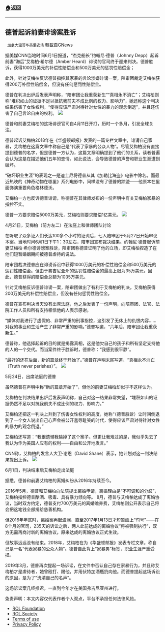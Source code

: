 ###  [:house:返回](README.md)
---


## 德普起诉前妻诽谤案胜诉
` 加拿大温哥华英里农场` [轉載自GNews](https://gnews.org/zh-hans/2652661/)

据美媒CNN当地时间6月1日报道，“杰克船长”约翰尼·德普（Johnny Depp）起诉前妻“海后”艾梅柏·希尔德（Amber Heard）诽谤的官司终于迎来判决。德普胜诉，获得1000万美元的补偿性赔偿金和500万美元的惩罚性赔偿金；
 
此外，针对艾梅柏反诉德普指控其家暴的言论涉嫌诽谤一案，陪审团裁定艾梅柏获得200万补偿性赔偿金，但没有任何惩罚性赔偿金。
 
德普在判决出炉后发表声明称，“陪审团让我重获新生”“真相永不消亡”；艾梅柏则称“堆积如山的证据不足以抵抗我前夫不成比例的权力、影响力”，她还称这个判决结果伤害了女性权利，“使得应该严肃对待针对女性的暴力的观念倒退”，并且还伤害了自己言论自由的权利。
 ![](https://n.sinaimg.cn/sinakd20220602s/200/w640h360/20220602/0558-7e96a0f850076b28909b01e2c8f582b0.jpg) 

德普和前妻艾梅柏的这场诽谤官司自4月11日开打，历时一个多月，引发全球关注。
 
德普起诉艾梅柏2018年在《华盛顿邮报》发表的一篇专栏文章中，诽谤自己家暴，艾梅柏在这篇文章中称自己是“代表了家暴的公众人物”。尽管艾梅柏没有直接提到德普的名字，但是德普一方认为，这篇文章明确提到了他们的关系，读者普遍会认为这是在描述他们五年的恋情。如此说法，会导致德普的声誉和职业生涯遭到破坏。
 
“破坏职业生涯”的表现之一是迪士尼将德普从其《加勒比海盗》电影中除名。而最近热映的《神奇动物在哪里》系列电影中，同样没有了德普的踪迹——他原本在里面饰演重要角色格林德沃。
 
艾梅柏一方也反诉德普诽谤，称德普在其律师发布的一份声明中有关艾梅柏家暴的指控不实。
 
德普一方要求赔偿5000万美元，艾梅柏则要求赔偿1亿美元。
 ![](https://n.sinaimg.cn/sinakd20220602s/204/w640h364/20220602/96d4-c29f34e22da695367eeb2bba9486ee3d.png) 

4月21日，艾梅柏（前方左二）在法庭上和律师团队讨论
 
在听取了众多证人们长达100多个小时的证词后，七人陪审团于5月27日开始审议本案。当地时间6月1日下午1：30左右，陪审团宣布裁决结果。约翰尼·德普起诉前妻艾梅柏·希尔德诽谤案胜诉，陪审团称德普证明了他的立场，即艾梅柏捏造了在他们短暂婚姻期间被德普虐待的说法。
 
陪审团裁决德普应在诽谤诉讼中获得1000万美元的补偿性赔偿金和500万美元的惩罚性赔偿金。但由于弗吉尼亚州的惩罚性赔偿金的最高上限为35万美元，因此，德普获得的赔偿金总额为1035万美元。
 
针对艾梅柏反诉德普诽谤一案，陪审团做出了有利于艾梅柏的判决。艾梅柏获得200万美元的补偿性赔偿金，但没有任何惩罚性赔偿金。
 
德普在宣布判决当天没有出席法庭，他之后发表了一份声明，向陪审团、法官、法院工作人员和所有支持相信他的人表示感谢。
 
“媒体对我进行了虚假的、非常严重的刑事指控，这引发了无休止的仇恨内容……对我的事业和生活产生了非常严重的影响。”德普写道，“六年后，陪审团让我重获新生。”
 
德普称，他选择起诉的目的就是揭露真相，这是他欠自己的孩子和所有坚定支持他的人的一个交代。而当案件终于胜诉时，德普称：“我感到很平静”。
 
“最好的还在后面，新的篇章终于开始了。”德普在声明末尾写道，“真相永不消亡（Truth never perishes）”。
 ![](https://n.sinaimg.cn/sinakd20220602s/251/w640h411/20220602/5d57-7e06c850e69deb5024c71b87348d5261.jpg) 

5月24日，出席法庭的德普
 
虽然德普在声明中称“新的篇章开始了”，但他的前妻艾梅柏却似乎不这样认为。
 
艾梅柏在判决结果出炉后发表声明称，自己对这一结果非常失望，“堆积如山的证据仍然不足以对抗我前夫不成比例的权力、影响力。”
 
艾梅柏还把这一判决上升到了伤害女性权利的高度，她称“（德普胜诉）让时间倒退到了一个女人说出自己心声会被公开羞辱耻笑的时代，使得应该严肃对待针对女性的暴力的观念倒退。”
 
艾梅柏还写道：“我很遗憾我输掉了这个案子。但更让我难过的是，我似乎失去了我认为作为美国人应有的权利——自由和公开地发言。”
 
CNN称，艾梅柏的发言人大卫·谢恩（David Shane）表示，她计划对这一判决结果提出上诉。
 ![](https://n.sinaimg.cn/sinakd20220602s/205/w640h365/20220602/e636-90e6c861300793d6cd0ed34e0b8ce75c.png) 

6月1日，判决结束后艾梅柏走出法庭
 
据悉，德普和前妻艾梅柏的离婚纠纷从2016年持续至今。
 
2016年5月，德普和艾梅柏向法院提出离婚申请，离婚理由是“不可调和的分歧”，艾梅柏指控德普酗酒、吸毒、具有暴力倾向等。 8月，德普与艾梅柏达成了离婚协议，当时双方约定，德普支付700万美元的离婚赡养费，艾梅柏则公开表示自己将会把这笔钱全部捐给慈善机构。
 
但2016年年底时，离婚案再起波澜，直至2017年1月13日才短暂画上“句号”——在8个月的官司，235天的诉讼之后，两人此前达成的离婚协议“将被强制执行”，双方无需再商讨新的离婚协议，原来达成的离婚协议正式生效。
 
但故事远远没有结束。2018年，艾梅柏在为《华盛顿邮报》发表专栏文章，称自己是一名“代表家暴的公众人物”。德普自此背上“家暴男”标签，职业生涯严重受损。
 
2019年3月，德普再次提起一场诉讼，在文件中否认自己存在家暴行为，并且称艾梅柏才是虐待者，她曾殴打、踢他，并用伏特加酒瓶扔向他。而德普提起这场诉讼的原因，是为了“洗清自己的名声”。
 
这场诉讼案几经推迟，一直到今年才在美国弗吉尼亚州进行。

免责声明：本文内容仅代表作者个人观点，平台不承担任何法律风险。
  
- [ROL Foundation](https://rolfoundation.org/)
- [ROL Society](https://rolsociety.org/)
- [Terms of use](https://gnews.org/terms-of-use-3/)
- [Privacy Policy](https://gnews.org/privacy-policy/)
